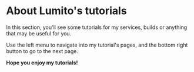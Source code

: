 # About Lumito's tutorials

In this section, you'll see some tutorials for my services, builds or anything that may be useful for you.

Use the left menu to navigate into my tutorial's pages, and the bottom right button to go to the next page.

**Hope you enjoy my tutorials!**
